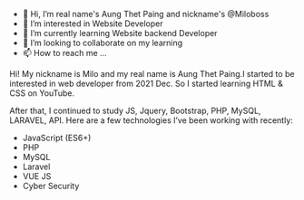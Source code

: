 - 👋 Hi, I’m real name's Aung Thet Paing and nickname's @Miloboss
- 👀 I’m interested in Website Developer
- 🌱 I’m currently learning Website backend Developer
- 💞️ I’m looking to collaborate on my learning
- 📫 How to reach me ...


Hi! My nickname is Milo and my real name is Aung Thet Paing.I started to be interested in web developer from 2021 Dec. So I started learning HTML & CSS on YouTube.

After that, I continued to study JS, Jquery, Bootstrap, PHP, MySQL, LARAVEL, API.
Here are a few technologies I’ve been working with recently:

- JavaScript (ES6+)
- PHP
- MySQL
- Laravel
- VUE JS
- Cyber Security


<!---
Miloboss/Miloboss is a ✨ special ✨ repository because its `README.md` (this file) appears on your GitHub profile.
You can click the Preview link to take a look at your changes.
--->
